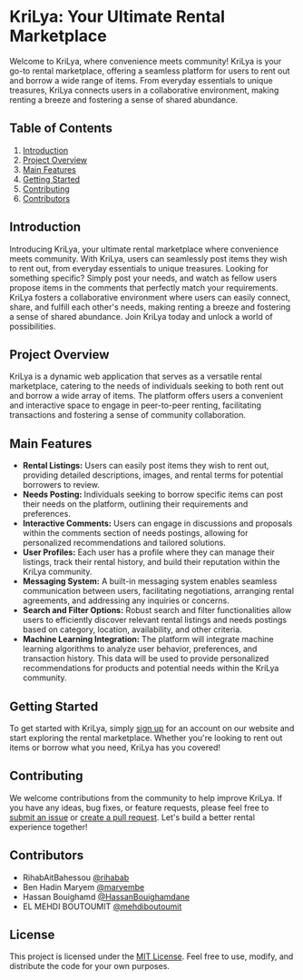 # KriLya: Your Ultimate Rental Marketplace

Welcome to KriLya, where convenience meets community! KriLya is your go-to rental marketplace, offering a seamless platform for users to rent out and borrow a wide range of items. From everyday essentials to unique treasures, KriLya connects users in a collaborative environment, making renting a breeze and fostering a sense of shared abundance.

## Table of Contents
1. [Introduction](#introduction)
2. [Project Overview](#project-overview)
3. [Main Features](#main-features)
4. [Getting Started](#getting-started)
5. [Contributing](#contributing)
6. [Contributors](#contributors)

## Introduction
Introducing KriLya, your ultimate rental marketplace where convenience meets community. With KriLya, users can seamlessly post items they wish to rent out, from everyday essentials to unique treasures. Looking for something specific? Simply post your needs, and watch as fellow users propose items in the comments that perfectly match your requirements. KriLya fosters a collaborative environment where users can easily connect, share, and fulfill each other's needs, making renting a breeze and fostering a sense of shared abundance. Join KriLya today and unlock a world of possibilities.

## Project Overview
KriLya is a dynamic web application that serves as a versatile rental marketplace, catering to the needs of individuals seeking to both rent out and borrow a wide array of items. The platform offers users a convenient and interactive space to engage in peer-to-peer renting, facilitating transactions and fostering a sense of community collaboration.

## Main Features
- **Rental Listings:** Users can easily post items they wish to rent out, providing detailed descriptions, images, and rental terms for potential borrowers to review.
- **Needs Posting:** Individuals seeking to borrow specific items can post their needs on the platform, outlining their requirements and preferences.
- **Interactive Comments:** Users can engage in discussions and proposals within the comments section of needs postings, allowing for personalized recommendations and tailored solutions.
- **User Profiles:** Each user has a profile where they can manage their listings, track their rental history, and build their reputation within the KriLya community.
- **Messaging System:** A built-in messaging system enables seamless communication between users, facilitating negotiations, arranging rental agreements, and addressing any inquiries or concerns.
- **Search and Filter Options:** Robust search and filter functionalities allow users to efficiently discover relevant rental listings and needs postings based on category, location, availability, and other criteria.
- **Machine Learning Integration:** The platform will integrate machine learning algorithms to analyze user behavior, preferences, and transaction history. This data will be used to provide personalized recommendations for products and potential needs within the KriLya community.

## Getting Started
To get started with KriLya, simply [sign up](#) for an account on our website and start exploring the rental marketplace. Whether you're looking to rent out items or borrow what you need, KriLya has you covered!

## Contributing
We welcome contributions from the community to help improve KriLya. If you have any ideas, bug fixes, or feature requests, please feel free to [submit an issue](https://github.com/HassanBouighamdane/KriLya/issues/new) or [create a pull request](https://github.com/HassanBouighamdane/KriLya/pulls). Let's build a better rental experience together!

## Contributors
- RihabAitBahessou  [@rihabab](https://github.com/rihabab)
- Ben Hadin Maryem [@maryembe](https://github.com/maryembe)
- Hassan Bouighamd [@HassanBouighamdane](https://github.com/HassanBouighamdane)
- EL MEHDI BOUTOUMIT [@mehdiboutoumit](https://github.com/mehdiboutoumit)

## License
This project is licensed under the [MIT License](LICENSE.md). Feel free to use, modify, and distribute the code for your own purposes.

